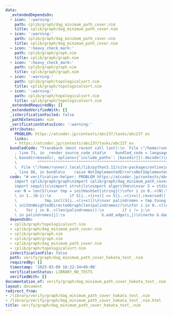 ```yaml
---
data:
  _extendedDependsOn:
  - icon: ':warning:'
    path: cplib/graph/dag_minimum_path_cover.nim
    title: cplib/graph/dag_minimum_path_cover.nim
  - icon: ':warning:'
    path: cplib/graph/dag_minimum_path_cover.nim
    title: cplib/graph/dag_minimum_path_cover.nim
  - icon: ':heavy_check_mark:'
    path: cplib/graph/graph.nim
    title: cplib/graph/graph.nim
  - icon: ':heavy_check_mark:'
    path: cplib/graph/graph.nim
    title: cplib/graph/graph.nim
  - icon: ':warning:'
    path: cplib/graph/topologicalsort.nim
    title: cplib/graph/topologicalsort.nim
  - icon: ':warning:'
    path: cplib/graph/topologicalsort.nim
    title: cplib/graph/topologicalsort.nim
  _extendedRequiredBy: []
  _extendedVerifiedWith: []
  _isVerificationFailed: false
  _pathExtension: nim
  _verificationStatusIcon: ':warning:'
  attributes:
    PROBLEM: https://atcoder.jp/contests/abc237/tasks/abc237_ex
    links:
    - https://atcoder.jp/contests/abc237/tasks/abc237_ex
  bundledCode: "Traceback (most recent call last):\n  File \"/home/runner/.local/lib/python3.12/site-packages/onlinejudge_verify/documentation/build.py\"\
    , line 71, in _render_source_code_stat\n    bundled_code = language.bundle(stat.path,\
    \ basedir=basedir, options={'include_paths': [basedir]}).decode()\n          \
    \         ^^^^^^^^^^^^^^^^^^^^^^^^^^^^^^^^^^^^^^^^^^^^^^^^^^^^^^^^^^^^^^^^^^^^^^^^^^^^^^^^^\n\
    \  File \"/home/runner/.local/lib/python3.12/site-packages/onlinejudge_verify/languages/nim.py\"\
    , line 86, in bundle\n    raise NotImplementedError\nNotImplementedError\n"
  code: "# verification-helper: PROBLEM https://atcoder.jp/contests/abc237/tasks/abc237_ex\n\
    import cplib/graph/graph\nimport cplib/graph/dag_minimum_path_cover\nimport sets\n\
    import sequtils\nimport strutils\nimport algorithm\n\nvar S = stdin.readLine()\n\
    var N = len(S)\nvar tmp = initHashSet[string]()\nfor i in 0..<(N):\n    for x\
    \ in 1..(N-i):\n        if S[i..<(i+x)] == S[i..<(i+x)].reversed().join(\"\"):\n\
    \            tmp.incl(S[i..<(i+x)])\n\nvar palindromes = tmp.toseq()\nvar G =\
    \ initUnWeightedDirectedGraph(len(palindromes))\n\nfor i in 0..<(len(palindromes)):\n\
    \    for j in 0..<(len(palindromes)):\n        if i != j:\n            if palindromes[i]\
    \ in palindromes[j]:\n                G.add_edge(i,j)\n\necho G.dag_minimum_path_cover()"
  dependsOn:
  - cplib/graph/topologicalsort.nim
  - cplib/graph/dag_minimum_path_cover.nim
  - cplib/graph/graph.nim
  - cplib/graph/graph.nim
  - cplib/graph/dag_minimum_path_cover.nim
  - cplib/graph/topologicalsort.nim
  isVerificationFile: false
  path: verify/graph/dag_minimum_path_cover_hakata_test_.nim
  requiredBy: []
  timestamp: '2025-03-09 18:22:34+09:00'
  verificationStatus: LIBRARY_NO_TESTS
  verifiedWith: []
documentation_of: verify/graph/dag_minimum_path_cover_hakata_test_.nim
layout: document
redirect_from:
- /library/verify/graph/dag_minimum_path_cover_hakata_test_.nim
- /library/verify/graph/dag_minimum_path_cover_hakata_test_.nim.html
title: verify/graph/dag_minimum_path_cover_hakata_test_.nim
---
```

